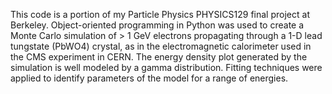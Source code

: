 This code is a portion of my Particle Physics PHYSICS129 final project at Berkeley. Object-oriented programming in Python was used to create a Monte Carlo simulation of > 1 GeV electrons propagating through a 1-D lead tungstate (PbWO4) crystal, as in the electromagnetic calorimeter used in the CMS experiment in CERN. The energy density plot generated by the simulation is well modeled by a gamma distribution. Fitting techniques were applied to identify parameters of the model for a range of energies.
